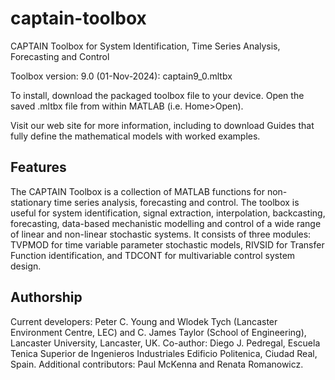 # captain-toolbox
CAPTAIN Toolbox for System Identification, Time Series Analysis, Forecasting and Control

Toolbox version: 9.0 (01-Nov-2024): captain9_0.mltbx

To install, download the packaged toolbox file to your device. Open the saved .mltbx file from within MATLAB (i.e. Home>Open).

Visit our web site for more information, including to download Guides that fully define the mathematical models with worked examples.

Features
--------
The CAPTAIN Toolbox is a collection of MATLAB functions for non-stationary time series analysis, forecasting and control. The toolbox is useful for system identification, signal extraction, interpolation, backcasting, forecasting, data-based mechanistic modelling and control of a wide range of linear and non-linear stochastic systems. It consists of three modules: TVPMOD for time variable parameter stochastic models, RIVSID for Transfer Function identification, and TDCONT for multivariable control system design.

Authorship
----------
Current developers: Peter C. Young and Wlodek Tych (Lancaster Environment Centre, LEC) and C. James Taylor (School of Engineering), Lancaster University, Lancaster, UK. Co-author: Diego J. Pedregal, Escuela Tenica Superior de Ingenieros Industriales Edificio Politenica, Ciudad Real, Spain. Additional contributors: Paul McKenna and Renata Romanowicz.
